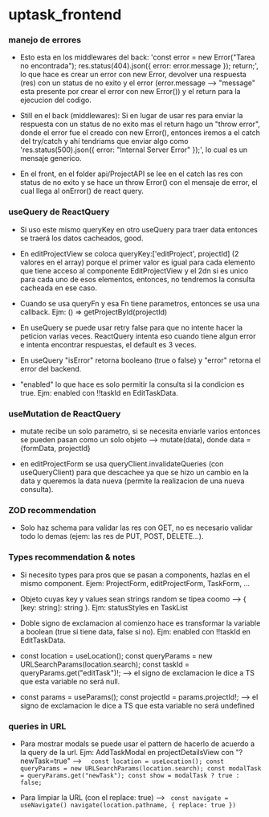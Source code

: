 # uptask_frontend

### manejo de errores

- Esto esta en los middlewares del back:
  'const error = new Error("Tarea no encontrada");
  res.status(404).json({ error: error.message });
  return;', lo que hace es crear un error con new Error, devolver una respuesta (res) con un status de no exito y el error (error.message --> "message" esta presente por crear el error con new Error()) y el return para la ejecucion del codigo.

- Still en el back (middlewares): Si en lugar de usar res para enviar la respuesta con un status de no exito mas el return hago un "throw error", donde el error fue el creado con new Error(), entonces iremos a el catch del try/catch y ahí tendriams que enviar algo como 'res.status(500).json({ error: "Internal Server Error" });', lo cual es un mensaje generico.

- En el front, en el folder api/ProjectAPI se lee en el catch las res con status de no exito y se hace un throw Error() con el mensaje de error, el cual llega al onError() de react query.

### useQuery de ReactQuery

- Si uso este mismo queryKey en otro useQuery para traer data entonces se traerá los datos cacheados, good.

- En editProjectView se coloca queryKey:['editProject', projectId] (2 valores en el array) porque el primer valor es igual para cada elemento que tiene acceso al componente EditProjectView y el 2dn si es unico para cada uno de esos elementos, entonces, no tendremos la consulta cacheada en ese caso.

- Cuando se usa queryFn y esa Fn tiene parametros, entonces se usa una callback. Ejm: () => getProjectById(projectId)

- En useQuery se puede usar retry false para que no intente hacer la peticion varias veces. ReactQuery intenta eso cuando tiene algun error e intenta encontrar respuestas, el default es 3 veces.

- En useQuery "isError" retorna booleano (true o false) y "error" retorna el error del backend.

- "enabled" lo que hace es solo permitir la consulta si la condicion es true. Ejm: enabled con !!taskId en EditTaskData.

### useMutation de ReactQuery

- mutate recibe un solo parametro, si se necesita enviarle varios entonces se pueden pasan como un solo objeto --> mutate(data), donde data ={formData, projectId}

- en editProjectForm se usa queryClient.invalidateQueries (con useQueryClient) para que descachee ya que se hizo un cambio en la data y queremos la data nueva (permite la realizacion de una nueva consulta).

### ZOD recommendation

- Solo haz schema para validar las res con GET, no es necesario validar todo lo demas (ejem: las res de PUT, POST, DELETE...).

### Types recommendation & notes

- Si necesito types para pros que se pasan a components, hazlas en el mismo component. Ejem: ProjectForm, editProjectForm, TaskForm, ...

- Objeto cuyas key y values sean strings random se tipea coomo --> { [key: string]: string }. Ejm: statusStyles en TaskList

- Doble signo de exclamacion al comienzo hace es transformar la variable a boolean (true si tiene data, false si no). Ejm: enabled con !!taskId en EditTaskData.

- const location = useLocation();
  const queryParams = new URLSearchParams(location.search);
  const taskId = queryParams.get("editTask")!; --> el signo de exclamacion le dice a TS que esta variable no será null.

- const params = useParams();
  const projectId = params.projectId!; --> el signo de exclamacion le dice a TS que esta variable no será undefined

### queries in URL

- Para mostrar modals se puede usar el pattern de hacerlo de acuerdo a la query de la url. Ejm: AddTaskModal en projectDetailsView con "?newTask=true" -->
  `  const location = useLocation();
const queryParams = new URLSearchParams(location.search);
const modalTask = queryParams.get("newTask");
const show = modalTask ? true : false;`

- Para limpiar la URL (con el replace: true) -->
  ` const navigate = useNavigate()
navigate(location.pathname, { replace: true })`

